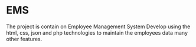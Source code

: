 # EMS
The project is contain on Employee Management System Develop using the html, css, json and php technologies to maintain the employees data many other features.
